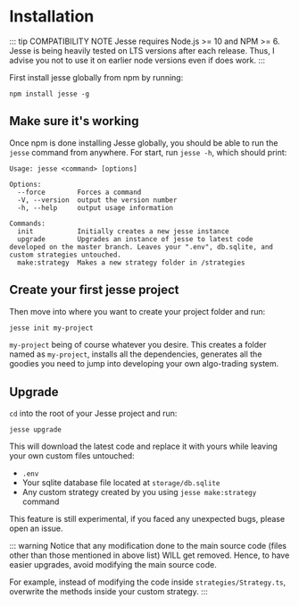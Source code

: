 # Installation

::: tip COMPATIBILITY NOTE
Jesse requires Node.js >= 10 and NPM >= 6. Jesse is being heavily tested on LTS versions after each release. Thus, I advise you not to use it on earlier node versions even if does work.
:::

First install jesse globally from npm by running:

```
npm install jesse -g
```

## Make sure it's working

Once npm is done installing Jesse globally, you should be able to run the `jesse` command from anywhere. For start, run `jesse -h`, which should print:

```
Usage: jesse <command> [options]

Options:
  --force        Forces a command
  -V, --version  output the version number
  -h, --help     output usage information

Commands:
  init           Initially creates a new jesse instance
  upgrade        Upgrades an instance of jesse to latest code developed on the master branch. Leaves your ".env", db.sqlite, and custom strategies untouched.
  make:strategy  Makes a new strategy folder in /strategies
```

## Create your first jesse project

Then move into where you want to create your project folder and run:

```bash
jesse init my-project
```

`my-project` being of course whatever you desire. This creates a folder named as `my-project`, installs all the dependencies, generates all the goodies you need to jump into developing your own algo-trading system.

## Upgrade

`cd` into the root of your Jesse project and run:

```
jesse upgrade
```

This will download the latest code and replace it with yours while leaving your own custom files untouched:

-   `.env`
-   Your sqlite database file located at `storage/db.sqlite`
-   Any custom strategy created by you using `jesse make:strategy` command

This feature is still experimental, if you faced any unexpected bugs, please open an issue.

::: warning
Notice that any modification done to the main source code (files other than those mentioned in above list) WILL get removed. Hence, to have easier upgrades, avoid modifying the main source code.

For example, instead of modifying the code inside `strategies/Strategy.ts`, overwrite the methods inside your custom strategy.
:::
